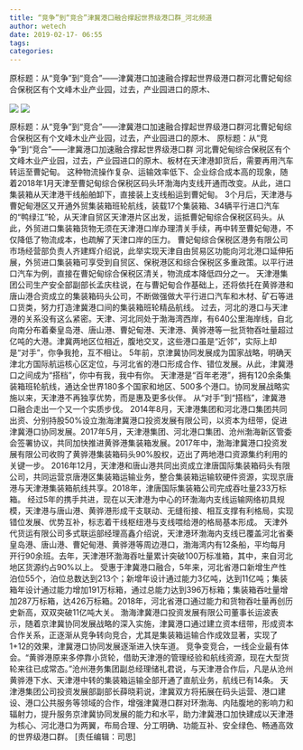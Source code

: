 ```yaml
---
title: “竞争”到“竞合”津冀港口融合撑起世界级港口群_河北频道
author: wetech
date: 2019-02-17- 06:55
tags: 
categories: 
---
```

原标题：从“竞争”到“竞合”——津冀港口加速融合撑起世界级港口群河北曹妃甸综合保税区有个文峰木业产业园，过去，产业园进口的原木、
<!-- more -->
                
<img align="center" border="0" src="http://p0.ifengimg.com/fck/2019_08/6a90416e94a9a06_w500_h375.jpg" />
                
<img align="center" border="0" src="http://p2.ifengimg.com/a/2016/0810/204c433878d5cf9size1_w16_h16.png" />
                
            
原标题：从“竞争”到“竞合”——津冀港口加速融合撑起世界级港口群河北曹妃甸综合保税区有个文峰木业产业园，过去，产业园进口的原木、
原标题：从“竞争”到“竞合”——津冀港口加速融合撑起世界级港口群
河北曹妃甸综合保税区有个文峰木业产业园，过去，产业园进口的原木、板材在天津港卸货后，需要再用汽车转运至曹妃甸。
这种物流操作复杂、运输效率低下、企业综合成本高的现象，随着2018年1月天津至曹妃甸综合保税区码头环渤海内支线开通而改变。从此，进口集装箱从天津港干线船舶卸下，直接装上支线船运到曹妃甸。
3个月后，天津港与曹妃甸港区又开通外贸集装箱班轮航线，装载17个集装箱、34辆平行进口汽车的“鸭绿江”轮，从天津自贸区天津港片区出发，运抵曹妃甸综合保税区码头。从此，外贸进口集装箱货物无须在天津港口岸办理清关手续，再中转至曹妃甸港，不仅降低了物流成本，也疏解了天津口岸的压力。
曹妃甸综合保税区港务有限公司市场经营部负责人齐建辉介绍说，此举实现天津自由贸易区功能向河北港口延伸拓展，外贸进口集装箱可享受到自贸区、保税港区和综合保税区多重政策。以平行进口汽车为例，直接在曹妃甸综合保税区清关，物流成本降低四分之一。
天津港集团公司生产安全部副部长孟庆柱说，在与曹妃甸合作基础上，还将依托在黄骅港和唐山港合资成立的集装箱码头公司，不断做强做大平行进口汽车和木材、矿石等进口货类，努力打造津冀港口间的集装箱班轮精品航线。
过去，河北的港口与天津港的关系没有这么紧密。天津、河北同处于渤海湾西岸，有640公里海岸线，自北向南分布着秦皇岛港、唐山港、曹妃甸港、天津港、黄骅港等一批货物吞吐量超过亿吨的大港。津冀两地区位相近，腹地交叉，这些港口虽是“近邻”，实际上却是“对手”，你争我抢，互不相让。
5年前，京津冀协同发展成为国家战略，明确天津北方国际航运核心区定位，与河北省的港口形成合作、错位发展。从此，津冀港口之间成为“搭档”，你中有我，我中有你。
天津港是“百年老港”，拥有120余条集装箱班轮航线，通达全世界180多个国家和地区、500多个港口。协同发展战略实施以来，天津港不再独享优势，而是惠及更多伙伴。
从“对手”到“搭档”，津冀港口融合走出一个又一个实质步伐。
2014年8月，天津港集团和河北港口集团共同出资、分别持股50%设立渤海津冀港口投资发展有限公司，以资本为纽带，促进津冀港口协同发展。2017年5月，天津港集团、河北港口集团、沧州渤海新区管委会签署协议，共同加快推进黄骅港集装箱发展。2017年中，渤海津冀港口投资发展有限公司收购了黄骅港集装箱码头90%股权，迈出了两地港口资源集约利用的关键一步。
2016年12月，天津港和唐山港共同出资成立津唐国际集装箱码头有限公司，共同运营京唐港区集装箱运输业务，整合集装箱运输软硬件资源，实现京唐港与天津港集装箱航线共享。2018年，津唐国际集装箱公司完成吞吐量233万标箱。
经过5年的携手共进，现在以天津港为中心的环渤海内支线运输网络初具规模，天津港与唐山港、黄骅港形成干支联动、无缝衔接、相互支撑有利格局，实现错位发展、优势互补，标志着干线枢纽港与支线喂给港的格局基本形成。
天津外代货运有限公司多式联运部经理高鑫介绍说，天津港环渤海内支线已覆盖河北省秦皇岛港、唐山港、曹妃甸港、黄骅港等周边港口，渤海湾内有12条船，平均每月开行90余班。去年，天津港环渤海吞吐量累计突破100万标准箱，其中，来自河北地区货源约占90%以上。
受惠于津冀港口融合，5年来，河北省港口新增生产性泊位55个，泊位总数达到213个；新增年设计通过能力3亿吨，达到11亿吨；集装箱年设计通过能力增加191万标箱，通过总能力达到396万标箱；集装箱吞吐量增加287万标箱，达426万标箱。2018年，河北省港口通过能力和货物吞吐量再创历史新高，双双突破11亿吨大关。
渤海津冀港口投资发展有限公司董事长运波表示，随着京津冀协同发展战略的深入实施，津冀港口通过建立资本纽带，形成资本合作关系，正逐渐从竞争转向竞合，尤其是集装箱运输合作成效显著，实现了1+12的效果，津冀港口协同发展逐渐进入快车道。
竞争变竞合，一线企业最有体会。“黄骅港原来多停靠小货轮，借助天津港的管理经验和航线资源，现在大型货轮来往已成常态。”沧州港务集团副总经理储礼君说，与天津港合作后，凡是从沧州黄骅港下水、天津港中转的集装箱运输全部开通了直航业务，航线已有14条。
天津港集团公司投资发展部副部长薛晓莉说，津冀双方将拓展在码头运营、港口建设、港口公共服务等领域的合作，增强津冀港口群对环渤海、内陆腹地的影响力和辐射力，提升服务京津冀协同发展的能力和水平，助力津冀港口加快建成以天津港为核心、河北港口为两翼，布局合理、分工明确、功能互补、安全绿色、畅通高效的世界级港口群。
[责任编辑：司思]
            

